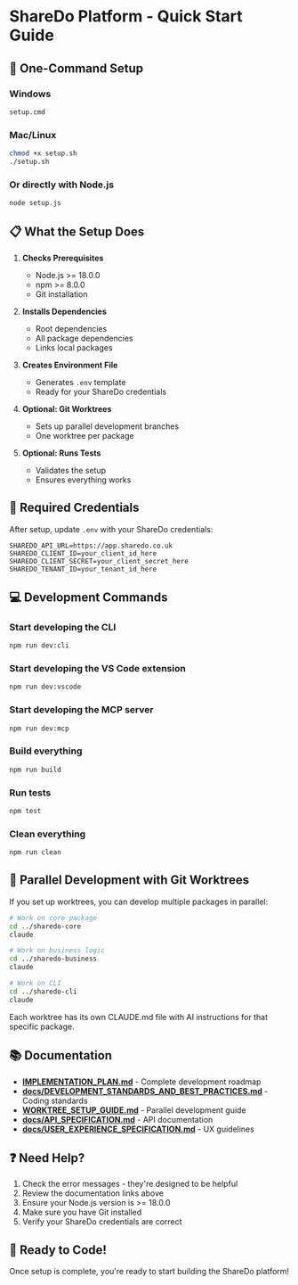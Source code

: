 # ShareDo Platform - Quick Start Guide

## 🚀 One-Command Setup

### Windows
```cmd
setup.cmd
```

### Mac/Linux
```bash
chmod +x setup.sh
./setup.sh
```

### Or directly with Node.js
```bash
node setup.js
```

## 📋 What the Setup Does

1. **Checks Prerequisites**
   - Node.js >= 18.0.0
   - npm >= 8.0.0
   - Git installation

2. **Installs Dependencies**
   - Root dependencies
   - All package dependencies
   - Links local packages

3. **Creates Environment File**
   - Generates `.env` template
   - Ready for your ShareDo credentials

4. **Optional: Git Worktrees**
   - Sets up parallel development branches
   - One worktree per package

5. **Optional: Runs Tests**
   - Validates the setup
   - Ensures everything works

## 🔑 Required Credentials

After setup, update `.env` with your ShareDo credentials:

```env
SHAREDO_API_URL=https://app.sharedo.co.uk
SHAREDO_CLIENT_ID=your_client_id_here
SHAREDO_CLIENT_SECRET=your_client_secret_here
SHAREDO_TENANT_ID=your_tenant_id_here
```

## 💻 Development Commands

### Start developing the CLI
```bash
npm run dev:cli
```

### Start developing the VS Code extension
```bash
npm run dev:vscode
```

### Start developing the MCP server
```bash
npm run dev:mcp
```

### Build everything
```bash
npm run build
```

### Run tests
```bash
npm test
```

### Clean everything
```bash
npm run clean
```

## 🎯 Parallel Development with Git Worktrees

If you set up worktrees, you can develop multiple packages in parallel:

```bash
# Work on core package
cd ../sharedo-core
claude

# Work on business logic
cd ../sharedo-business
claude

# Work on CLI
cd ../sharedo-cli
claude
```

Each worktree has its own CLAUDE.md file with AI instructions for that specific package.

## 📚 Documentation

- **[IMPLEMENTATION_PLAN.md](IMPLEMENTATION_PLAN.md)** - Complete development roadmap
- **[docs/DEVELOPMENT_STANDARDS_AND_BEST_PRACTICES.md](docs/DEVELOPMENT_STANDARDS_AND_BEST_PRACTICES.md)** - Coding standards
- **[WORKTREE_SETUP_GUIDE.md](WORKTREE_SETUP_GUIDE.md)** - Parallel development guide
- **[docs/API_SPECIFICATION.md](docs/API_SPECIFICATION.md)** - API documentation
- **[docs/USER_EXPERIENCE_SPECIFICATION.md](docs/USER_EXPERIENCE_SPECIFICATION.md)** - UX guidelines

## ❓ Need Help?

1. Check the error messages - they're designed to be helpful
2. Review the documentation links above
3. Ensure your Node.js version is >= 18.0.0
4. Make sure you have Git installed
5. Verify your ShareDo credentials are correct

## 🎉 Ready to Code!

Once setup is complete, you're ready to start building the ShareDo platform!